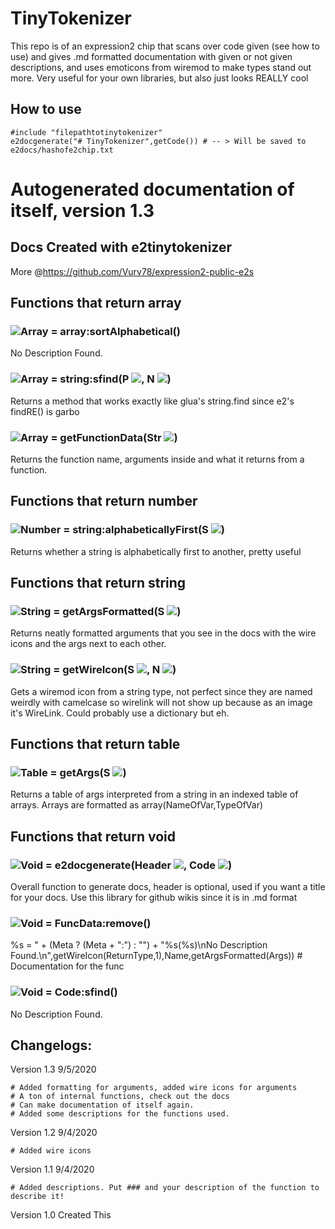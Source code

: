 # TinyTokenizer

This repo is of an expression2 chip that scans over code given (see how to use) and gives .md formatted documentation with given or not given descriptions, and uses emoticons from wiremod to make types stand out more. Very useful for your own libraries, but also just looks REALLY cool

## How to use

```golo
#include "filepathtotinytokenizer"
e2docgenerate("# TinyTokenizer",getCode()) # -- > Will be saved to e2docs/hashofe2chip.txt
```

# Autogenerated documentation of itself, version 1.3
## Docs Created with e2tinytokenizer
More @https://github.com/Vurv78/expression2-public-e2s

## Functions that return **array**

### ![Array](https://raw.githubusercontent.com/wiki/wiremod/wire/Type-Array.png) = array:sortAlphabetical()
No Description Found.
### ![Array](https://raw.githubusercontent.com/wiki/wiremod/wire/Type-Array.png) = string:sfind(P ![](https://raw.githubusercontent.com/wiki/wiremod/wire/Type-String.png), N ![](https://raw.githubusercontent.com/wiki/wiremod/wire/Type-Number.png))
 Returns a method that works exactly like glua's string.find since e2's findRE() is garbo
### ![Array](https://raw.githubusercontent.com/wiki/wiremod/wire/Type-Array.png) = getFunctionData(Str ![](https://raw.githubusercontent.com/wiki/wiremod/wire/Type-String.png))
 Returns the function name, arguments inside and what it returns from a function.

## Functions that return **number**

### ![Number](https://raw.githubusercontent.com/wiki/wiremod/wire/Type-Number.png) = string:alphabeticallyFirst(S ![](https://raw.githubusercontent.com/wiki/wiremod/wire/Type-String.png))
 Returns whether a string is alphabetically first to another, pretty useful

## Functions that return **string**

### ![String](https://raw.githubusercontent.com/wiki/wiremod/wire/Type-String.png) = getArgsFormatted(S ![](https://raw.githubusercontent.com/wiki/wiremod/wire/Type-String.png))
 Returns neatly formatted arguments that you see in the docs with the wire icons and the args next to each other.
### ![String](https://raw.githubusercontent.com/wiki/wiremod/wire/Type-String.png) = getWireIcon(S ![](https://raw.githubusercontent.com/wiki/wiremod/wire/Type-String.png), N ![](https://raw.githubusercontent.com/wiki/wiremod/wire/Type-Number.png))
 Gets a wiremod icon from a string type, not perfect since they are named weirdly with camelcase so wirelink will not show up because as an image it's WireLink. Could probably use a dictionary but eh.

## Functions that return **table**

### ![Table](https://raw.githubusercontent.com/wiki/wiremod/wire/Type-Table.png) = getArgs(S ![](https://raw.githubusercontent.com/wiki/wiremod/wire/Type-String.png))
 Returns a table of args interpreted from a string in an indexed table of arrays. Arrays are formatted as array(NameOfVar,TypeOfVar)

## Functions that return **void**

### ![Void](https://raw.githubusercontent.com/wiki/wiremod/wire/Type-Void.png) = e2docgenerate(Header ![](https://raw.githubusercontent.com/wiki/wiremod/wire/Type-String.png), Code ![](https://raw.githubusercontent.com/wiki/wiremod/wire/Type-String.png))
 Overall function to generate docs, header is optional, used if you want a title for your docs. Use this library for github wikis since it is in .md format
### ![Void](https://raw.githubusercontent.com/wiki/wiremod/wire/Type-Void.png) = FuncData:remove()
 %s = " + (Meta ? (Meta + ":") : "") + "%s(%s)\nNo Description Found.\n",getWireIcon(ReturnType,1),Name,getArgsFormatted(Args)) # Documentation for the func
### ![Void](https://raw.githubusercontent.com/wiki/wiremod/wire/Type-Void.png) = Code:sfind()
No Description Found.



## Changelogs:

Version 1.3 9/5/2020
```golo
# Added formatting for arguments, added wire icons for arguments
# A ton of internal functions, check out the docs
# Can make documentation of itself again.
# Added some descriptions for the functions used.
```

Version 1.2 9/4/2020
```golo
# Added wire icons
```

Version 1.1 9/4/2020
```golo
# Added descriptions. Put ### and your description of the function to describe it!
```

Version 1.0 Created This
